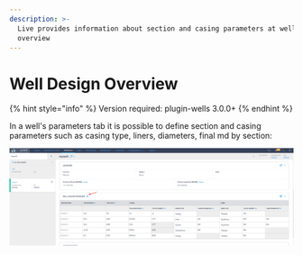 ```yaml
---
description: >-
  Live provides information about section and casing parameters at well design
  overview
---
```


# Well Design Overview

{% hint style="info" %}
Version required: plugin-wells 3.0.0+
{% endhint %}

In a well's parameters tab it is possible to define section and casing parameters such as casing type, liners, diameters, final md  by section:

![Well design overview](<../../.gitbook/assets/image (242).png>)

